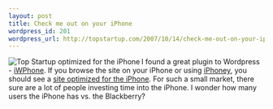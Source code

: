 ```yaml
--- 
layout: post
title: Check me out on your iPhone
wordpress_id: 201
wordpress_url: http://topstartup.com/2007/10/14/check-me-out-on-your-iphone/
---
```

<a href="http://img206.imageshack.us/img206/3029/zz230b6c7fyj8.jpg"><img align="left" src="http://img523.imageshack.us/img523/6182/iphonewpoo7.jpg" alt="Top Startup optimized for the iPhone" /></a>I found a great plugin to Wordpress - <a href="http://iwphone.contentrobot.com/">iWPhone</a>. If you browse the site on your iPhone or using <a href="http://www.marketcircle.com/iphoney/">iPhoney</a>, you should see a <a href="http://iwphone.contentrobot.com/">site optimized for the iPhone</a>. For such a small market, there sure are a lot of people investing time into the iPhone. I wonder how many users the iPhone has vs. the Blackberry?
